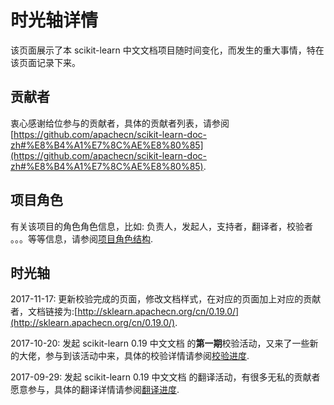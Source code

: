 # 时光轴详情

该页面展示了本 scikit-learn 中文文档项目随时间变化，而发生的重大事情，特在该页面记录下来。

## 贡献者

衷心感谢给位参与的贡献者，具体的贡献者列表，请参阅[https://github.com/apachecn/scikit-learn-doc-zh#%E8%B4%A1%E7%8C%AE%E8%80%85](https://github.com/apachecn/scikit-learn-doc-zh#%E8%B4%A1%E7%8C%AE%E8%80%85).

## 项目角色

有关该项目的角色角色信息，比如: 负责人，发起人，支持者，翻译者，校验者 。。。等等信息，请参阅[项目角色结构](http://sklearn.apachecn.org/cn/0.19.0/project-role.html).

## 时光轴

2017-11-17: 更新校验完成的页面，修改文档样式，在对应的页面加上对应的贡献者，文档链接为:[http://sklearn.apachecn.org/cn/0.19.0/](http://sklearn.apachecn.org/cn/0.19.0/).

2017-10-20: 发起 scikit-learn 0.19 中文文档 的**第一期**校验活动，又来了一些新的大佬，参与到该活动中来，具体的校验详情请参阅[校验进度](http://sklearn.apachecn.org/cn/0.19.0/project-check-progress.html).

2017-09-29: 发起 scikit-learn 0.19 中文文档 的翻译活动，有很多无私的贡献者愿意参与，具体的翻译详情请参阅[翻译进度](http://sklearn.apachecn.org/cn/0.19.0/project-translation-progress.html).